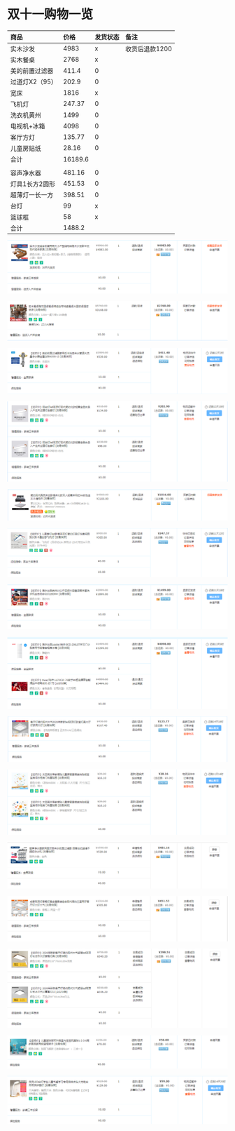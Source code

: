 # 双十一购物一览



| 商品 | 价格 | 发货状态 | 备注 |
| :--- | :--- | :--- | :--- |
| 实木沙发 | 4983 | x | 收货后退款1200 |
| 实木餐桌 | 2768 | x |  |
| 美的前置过滤器 | 411.4 | 0 |  |
| 过道灯X2（95） | 202.9 | 0 |  |
| 宽床 | 1816 | x |  |
| 飞机灯 | 247.37 | 0 |  |
| 洗衣机黄州 | 1499 | 0 |  |
| 电视机+冰箱 | 4098 | 0 |  |
| 客厅方灯 | 135.77 | 0 |  |
| 儿童房贴纸 | 28.16 | 0 |  |
| 合计 | 16189.6 |  |  |
|  |  |  |  |
| 容声净水器 | 481.16 | 0 |  |
| 灯具1长方2圆形 | 451.53 | 0 |  |
| 超薄灯一长一方 | 398.51 | 0 |  |
| 台灯 | 99 | x |  |
| 篮球框 | 58 | x |  |
| 合计 | 1488.2 |  |  |

![](.gitbook/assets/image%20%2826%29.png)

![](.gitbook/assets/image%20%2824%29.png)

![](.gitbook/assets/image%20%2820%29.png)

![](.gitbook/assets/image%20%2828%29.png)

![](.gitbook/assets/image%20%2818%29.png)

![](.gitbook/assets/image%20%2817%29.png)

![](.gitbook/assets/image%20%2814%29.png)

![](.gitbook/assets/image%20%2827%29.png)

![](.gitbook/assets/image%20%2822%29.png)

![](.gitbook/assets/image%20%2816%29.png)



![](.gitbook/assets/image%20%2823%29.png)

![](.gitbook/assets/image%20%2821%29.png)

![](.gitbook/assets/image%20%2815%29.png)

![](.gitbook/assets/image%20%2825%29.png)

![](.gitbook/assets/image%20%2819%29.png)



